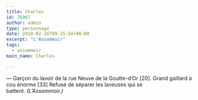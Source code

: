 ```yaml
---
title: Charles
id: 76967
author: admin
type: personnage
date: 2010-02-16T09:15:54+00:00
excerpt: "L'Assommoir"
tags:
  - assommoir
main_name: Charles

---
```

— Garçon du lavoir de la rue Neuve de la Goutte-d&rsquo;Or [20]. Grand gaillard à cou énorme [33] Refuse de séparer les laveuses qui se battent. _(L&rsquo;Assommoir.)_